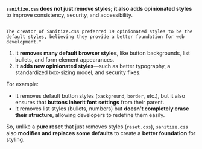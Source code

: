 
**`sanitize.css` does not just remove styles; it also adds opinionated styles** to improve consistency, security, and accessibility.

```

The creator of Sanitize.css preferred 19 opinionated styles to be the default styles, believing they provide a better foundation for web development."
```

1. It **removes many default browser styles**, like button backgrounds, list bullets, and form element appearances.
2. It **adds new opinionated styles**—such as better typography, a standardized box-sizing model, and security fixes.

For example:

- It removes default button styles (`background`, `border`, etc.), but it also ensures that **buttons inherit font settings** from their parent.
- It removes list styles (bullets, numbers) but **doesn’t completely erase their structure**, allowing developers to redefine them easily.

So, unlike a **pure reset** that just removes styles (`reset.css`), `sanitize.css` also **modifies and replaces some defaults** to create a **better foundation** for styling.

